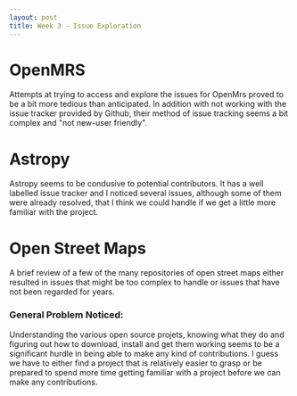 ```yaml
---
layout: post
title: Week 3 - Issue Exploration 
---
```


# OpenMRS
Attempts at trying to access and explore the issues for OpenMrs proved to be a bit more tedious than anticipated. 
In addition with not working with the issue tracker provided by Github, their method of issue tracking seems a bit complex and
"not new-user friendly". 



# Astropy
Astropy seems to be condusive to potential contributors. It has a well labelled issue tracker and I noticed several issues,
although some of them were already resolved, that I think we could handle if we get a little more familiar with the project.



# Open Street Maps 
A brief review of a few of the many repositories of open street maps either resulted in issues that might be too complex to
handle or issues that have not been regarded for years.



### General Problem Noticed: 
Understanding the various open source projets, knowing what they do and figuring out 
how to download, install and get them working seems to be a significant hurdle in being able to make any kind of contributions. I guess we have to either find a
project that is relatively easier to grasp or be prepared to spend more time getting familiar with a project before we can make
any contributions. 
